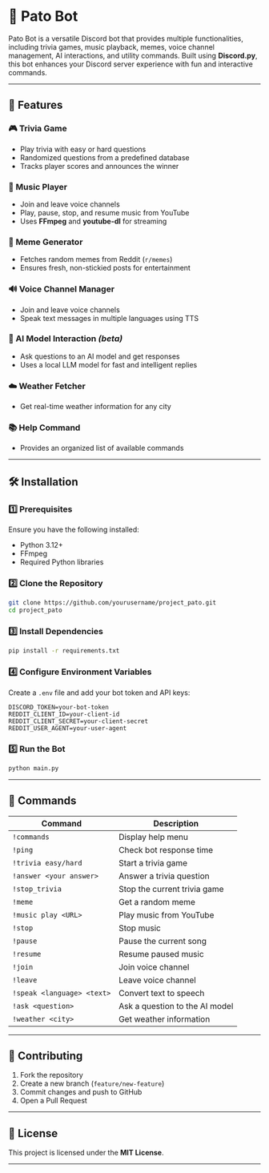 # 🦆 Pato Bot

Pato Bot is a versatile Discord bot that provides multiple functionalities, including trivia games, music playback, memes, voice channel management, AI interactions, and utility commands. Built using **Discord.py**, this bot enhances your Discord server experience with fun and interactive commands.

---

## 🚀 Features

### 🎮 Trivia Game

- Play trivia with easy or hard questions
- Randomized questions from a predefined database
- Tracks player scores and announces the winner

### 🎵 Music Player

- Join and leave voice channels
- Play, pause, stop, and resume music from YouTube
- Uses **FFmpeg** and **youtube-dl** for streaming

### 🤣 Meme Generator

- Fetches random memes from Reddit (`r/memes`)
- Ensures fresh, non-stickied posts for entertainment

### 🔊 Voice Channel Manager

- Join and leave voice channels
- Speak text messages in multiple languages using TTS

### 🤖 AI Model Interaction ***(beta)***

- Ask questions to an AI model and get responses
- Uses a local LLM model for fast and intelligent replies

### ☁️ Weather Fetcher

- Get real-time weather information for any city

### 📚 Help Command

- Provides an organized list of available commands

---

## 🛠 Installation

### 1️⃣ Prerequisites

Ensure you have the following installed:

- Python 3.12+
- FFmpeg
- Required Python libraries

### 2️⃣ Clone the Repository

```sh
git clone https://github.com/yourusername/project_pato.git
cd project_pato
```

### 3️⃣ Install Dependencies

```sh
pip install -r requirements.txt
```

### 4️⃣ Configure Environment Variables

Create a `.env` file and add your bot token and API keys:

```
DISCORD_TOKEN=your-bot-token
REDDIT_CLIENT_ID=your-client-id
REDDIT_CLIENT_SECRET=your-client-secret
REDDIT_USER_AGENT=your-user-agent
```

### 5️⃣ Run the Bot

```sh
python main.py
```

---

## 📄 Commands

| Command                     | Description                        |
|-----------------------------|------------------------------------|
| `!commands`                 | Display help menu                 |
| `!ping`                     | Check bot response time           |
| `!trivia easy/hard`         | Start a trivia game               |
| `!answer <your answer>`      | Answer a trivia question          |
| `!stop_trivia`              | Stop the current trivia game      |
| `!meme`                     | Get a random meme                 |
| `!music play <URL>`         | Play music from YouTube           |
| `!stop`                     | Stop music                        |
| `!pause`                    | Pause the current song            |
| `!resume`                   | Resume paused music               |
| `!join`                     | Join voice channel                |
| `!leave`                    | Leave voice channel               |
| `!speak <language> <text>`  | Convert text to speech            |
| `!ask <question>`           | Ask a question to the AI model    |
| `!weather <city>`           | Get weather information           |

---

## 🎯 Contributing

1. Fork the repository
2. Create a new branch (`feature/new-feature`)
3. Commit changes and push to GitHub
4. Open a Pull Request

---

## 📝 License

This project is licensed under the **MIT License**.

---
